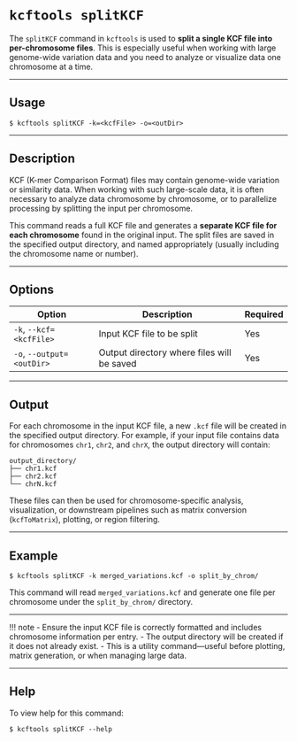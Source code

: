 # `kcftools splitKCF`

The `splitKCF` command in `kcftools` is used to **split a single KCF file into per-chromosome files**. This is especially useful when working with large genome-wide variation data and you need to analyze or visualize data one chromosome at a time.

---

## Usage

    $ kcftools splitKCF -k=<kcfFile> -o=<outDir>

---

## Description

KCF (K-mer Comparison Format) files may contain genome-wide variation or similarity data. When working with such large-scale data, it is often necessary to analyze data chromosome by chromosome, or to parallelize processing by splitting the input per chromosome.

This command reads a full KCF file and generates a **separate KCF file for each chromosome** found in the original input. The split files are saved in the specified output directory, and named appropriately (usually including the chromosome name or number).

---

## Options

| Option                        | Description                                 | Required |
|-------------------------------|---------------------------------------------|----------|
| `-k`, `--kcf=<kcfFile>`       | Input KCF file to be split                  | Yes      |
| `-o`, `--output=<outDir>`     | Output directory where files will be saved  | Yes      |

---

## Output

For each chromosome in the input KCF file, a new `.kcf` file will be created in the specified output directory. For example, if your input file contains data for chromosomes `chr1`, `chr2`, and `chrX`, the output directory will contain:

    output_directory/
    ├── chr1.kcf
    ├── chr2.kcf
    └── chrN.kcf

These files can then be used for chromosome-specific analysis, visualization, or downstream pipelines such as matrix conversion (`kcfToMatrix`), plotting, or region filtering.

---

## Example

    $ kcftools splitKCF -k merged_variations.kcf -o split_by_chrom/

This command will read `merged_variations.kcf` and generate one file per chromosome under the `split_by_chrom/` directory.

---

!!! note
    - Ensure the input KCF file is correctly formatted and includes chromosome information per entry.
    - The output directory will be created if it does not already exist.
    - This is a utility command—useful before plotting, matrix generation, or when managing large data.

---

## Help

To view help for this command:

    $ kcftools splitKCF --help

